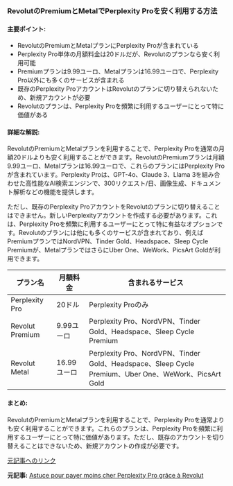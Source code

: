 ### RevolutのPremiumとMetalでPerplexity Proを安く利用する方法

#### 主要ポイント:
- RevolutのPremiumとMetalプランにPerplexity Proが含まれている
- Perplexity Pro単体の月額料金は20ドルだが、Revolutのプランなら安く利用可能
- Premiumプランは9.99ユーロ、Metalプランは16.99ユーロで、Perplexity Pro以外にも多くのサービスが含まれる
- 既存のPerplexity ProアカウントはRevolutのプランに切り替えられないため、新規アカウントが必要
- Revolutのプランは、Perplexity Proを頻繁に利用するユーザーにとって特に価値がある

#### 詳細な解説:
RevolutのPremiumとMetalプランを利用することで、Perplexity Proを通常の月額20ドルよりも安く利用することができます。RevolutのPremiumプランは月額9.99ユーロ、Metalプランは16.99ユーロで、これらのプランにはPerplexity Proが含まれています。Perplexity Proは、GPT-4o、Claude 3、Llama 3を組み合わせた高性能なAI検索エンジンで、300リクエスト/日、画像生成、ドキュメント解析などの機能を提供します。

ただし、既存のPerplexity ProアカウントをRevolutのプランに切り替えることはできません。新しいPerplexityアカウントを作成する必要があります。これは、Perplexity Proを頻繁に利用するユーザーにとって特に有益なオプションです。Revolutのプランには他にも多くのサービスが含まれており、例えばPremiumプランではNordVPN、Tinder Gold、Headspace、Sleep Cycle Premiumが、MetalプランではさらにUber One、WeWork、PicsArt Goldが利用できます。

| プラン名 | 月額料金 | 含まれるサービス |
|---|---|---|
| Perplexity Pro | 20ドル | Perplexity Proのみ |
| Revolut Premium | 9.99ユーロ | Perplexity Pro、NordVPN、Tinder Gold、Headspace、Sleep Cycle Premium |
| Revolut Metal | 16.99ユーロ | Perplexity Pro、NordVPN、Tinder Gold、Headspace、Sleep Cycle Premium、Uber One、WeWork、PicsArt Gold |

#### まとめ:
RevolutのPremiumとMetalプランを利用することで、Perplexity Proを通常よりも安く利用することができます。これらのプランは、Perplexity Proを頻繁に利用するユーザーにとって特に価値があります。ただし、既存のアカウントを切り替えることはできないため、新規アカウントの作成が必要です。

[元記事へのリンク](https://www.mac4ever.com/actu/183447_astuce-pour-payer-moins-cher-perplexity-pro-grace-a-revolut)

**元記事:** [Astuce pour payer moins cher Perplexity Pro grâce à Revolut](https://www.mac4ever.com/ia/189289-astuce-pour-payer-moins-cher-perplexity-pro-grace-a-revolut)
